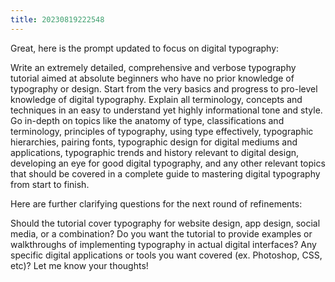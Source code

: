 ```yaml
---
title: 20230819222548 
---
```


Great, here is the prompt updated to focus on digital typography:

Write an extremely detailed, comprehensive and verbose typography tutorial aimed at absolute beginners who have no prior knowledge of typography or design. Start from the very basics and progress to pro-level knowledge of digital typography. Explain all terminology, concepts and techniques in an easy to understand yet highly informational tone and style. Go in-depth on topics like the anatomy of type, classifications and terminology, principles of typography, using type effectively, typographic hierarchies, pairing fonts, typographic design for digital mediums and applications, typographic trends and history relevant to digital design, developing an eye for good digital typography, and any other relevant topics that should be covered in a complete guide to mastering digital typography from start to finish.

Here are further clarifying questions for the next round of refinements:

Should the tutorial cover typography for website design, app design, social media, or a combination?
Do you want the tutorial to provide examples or walkthroughs of implementing typography in actual digital interfaces?
Any specific digital applications or tools you want covered (ex. Photoshop, CSS, etc)?
Let me know your thoughts!